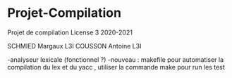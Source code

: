 # Projet-Compilation
Projet de compilation License 3 2020-2021

SCHMIED Margaux L3I
COUSSON Antoine L3I

-analyseur lexicale (fonctionnel ?) 
-nouveau : makefile pour automatiser la compilation du lex et du yacc , utiliser la commande make pour run les test 
